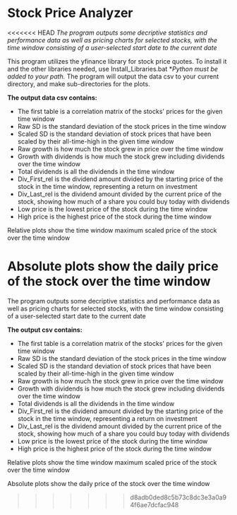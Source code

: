 # Stock Price Analyzer
<<<<<<< HEAD
*The program outputs some decriptive statistics and performance data as well as pricing charts for selected stocks, with the time window consisting of a user-selected start date to the current date*

This program utilizes the yfinance library for stock price quotes. To install it and the other libraries needed, use Install_Libraries.bat **Python must be added to your path.* The program will output the data csv to your current directory, and make sub-directories for the plots.

**The output data csv contains:**<ul>
<li>The first table is a correlation matrix of the stocks' prices for the given time window
<li>Raw SD is the standard deviation of the stock prices in the time window
<li>Scaled SD is the standard deviation of stock prices that have been scaled by their all-time-high in the given time window
<li>Raw growth is how much the stock grew in price over the time window 
<li>Growth with dividends is how much the stock grew including dividends over the time window
<li>Total dividends is all the dividends in the time window
<li>Div_First_rel is the dividend amount divided by the starting price of the stock in the time window, representing a return on investment
<li>Div_Last_rel is the dividend amount divided by the current price of the stock, showing how much of a share you could buy today with dividends
<li>Low price is the lowest price of the stock during the time window
<li>High price is the highest price of the stock during the time window
 </ul>

Relative plots show the time window maximum scaled price of the stock over the time window

Absolute plots show the daily price of the stock over the time window
=======
The program outputs some decriptive statistics and performance data as well as pricing charts for selected stocks, with the time window consisting of a user-selected start date to the current date

**The output csv contains:**<ul>
<li>The first table is a correlation matrix of the stocks' prices for the given time window
<li>Raw SD is the standard deviation of the stock prices in the time window
<li>Scaled SD is the standard deviation of stock prices that have been scaled by their all-time-high in the given time window
<li>Raw growth is how much the stock grew in price over the time window 
<li>Growth with dividends is how much the stock grew including dividends over the time window
<li>Total dividends is all the dividends in the time window
<li>Div_First_rel is the dividend amount divided by the starting price of the stock in the time window, representing a return on investment
<li>Div_Last_rel is the dividend amount divided by the current price of the stock, showing how much of a share you could buy today with dividends
<li>Low price is the lowest price of the stock during the time window
<li>High price is the highest price of the stock during the time window
 </ul>

Relative plots show the time window maximum scaled price of the stock over the time window

Absolute plots show the daily price of the stock over the time window
>>>>>>> d8adb0ded8c5b73c8dc3e3a0a94f6ae7dcfac948
